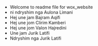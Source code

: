 - Welcome to readme file for wox_website
- ni ndryshim nga Aulona Limani
- Hej une jam Bajram Aqifi
- Hej une jom Clirim Kamberi
- Hej une jom Valon Hajredini
- Une jam Jurik Latifi
- Ndryshim nga Jurik Latifi